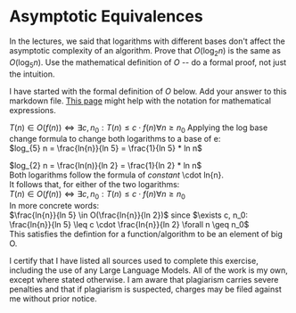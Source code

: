 # Asymptotic Equivalences

In the lectures, we said that logarithms with different bases don't affect the
asymptotic complexity of an algorithm. Prove that $O(\log_{2} n)$ is the same as
$O(\log_{5} n)$. Use the mathematical definition of $O$ -- do a formal proof,
not just the intuition.

I have started with the formal definition of $O$ below. Add your answer to this
markdown file. [This
page](https://docs.github.com/en/get-started/writing-on-github/working-with-advanced-formatting/writing-mathematical-expressions)
might help with the notation for mathematical expressions.

$T(n) \in O(f(n)) \iff \exists c, n_0: T(n) \leq c \cdot f(n) \forall n \geq n_0$
Applying the log base change formula to change both logarithms to a base of e:  
$log_{5} n = \frac{ln{n}}{ln 5} = \frac{1}{ln 5} * ln n$  

$log_{2} n = \frac{ln(n)}{ln 2} = \frac{1}{ln 2} * ln n$  
Both logarithms follow the formula of *constant* \cdot ln{n}.  
It follows that, for either of the two logarithms:  
$T(n) \in O(f(n)) \iff \exists c, n_0: T(n) \leq c \cdot f(n) \forall n \geq n_0$  
In more concrete words:   
$\frac{ln{n}}{ln 5} \in O(\frac{ln{n}}{ln 2})$  since  $\exists c, n_0: \frac{ln{n}}{ln 5} \leq c \cdot \frac{ln{n}}{ln 2} \forall n \geq n_0$  
This satisfies the defintion for a function/algorithm to be an element of big O.


I certify that I have listed all sources used to complete this exercise, including the use of any Large Language Models. All of the work is my own, except where stated otherwise. I am aware that plagiarism carries severe penalties and that if plagiarism is suspected, charges may be filed against me without prior notice.
